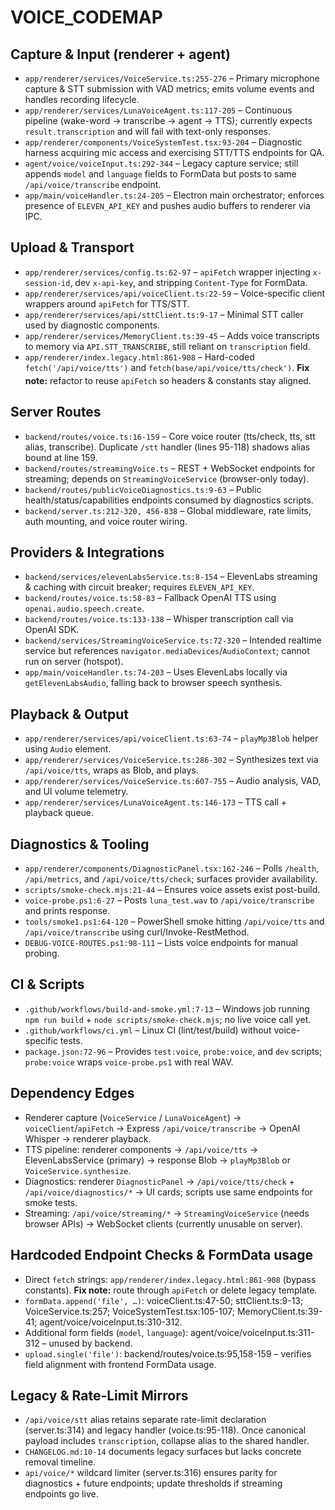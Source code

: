 # VOICE_CODEMAP

## Capture & Input (renderer + agent)
- `app/renderer/services/VoiceService.ts:255-276` – Primary microphone capture & STT submission with VAD metrics; emits volume events and handles recording lifecycle.
- `app/renderer/services/LunaVoiceAgent.ts:117-205` – Continuous pipeline (wake-word → transcribe → agent → TTS); currently expects `result.transcription` and will fail with text-only responses.
- `app/renderer/components/VoiceSystemTest.tsx:93-204` – Diagnostic harness acquiring mic access and exercising STT/TTS endpoints for QA.
- `agent/voice/voiceInput.ts:292-344` – Legacy capture service; still appends `model` and `language` fields to FormData but posts to same `/api/voice/transcribe` endpoint.
- `app/main/voiceHandler.ts:24-205` – Electron main orchestrator; enforces presence of `ELEVEN_API_KEY` and pushes audio buffers to renderer via IPC.

## Upload & Transport
- `app/renderer/services/config.ts:62-97` – `apiFetch` wrapper injecting `x-session-id`, dev `x-api-key`, and stripping `Content-Type` for FormData.
- `app/renderer/services/api/voiceClient.ts:22-59` – Voice-specific client wrappers around `apiFetch` for TTS/STT.
- `app/renderer/services/api/sttClient.ts:9-17` – Minimal STT caller used by diagnostic components.
- `app/renderer/services/MemoryClient.ts:39-45` – Adds voice transcripts to memory via `API.STT_TRANSCRIBE`, still reliant on `transcription` field.
- `app/renderer/index.legacy.html:861-908` – Hard-coded `fetch('/api/voice/tts')` and `fetch(base/api/voice/tts/check')`. **Fix note:** refactor to reuse `apiFetch` so headers & constants stay aligned.

## Server Routes
- `backend/routes/voice.ts:16-159` – Core voice router (tts/check, tts, stt alias, transcribe). Duplicate `/stt` handler (lines 95-118) shadows alias bound at line 159.
- `backend/routes/streamingVoice.ts` – REST + WebSocket endpoints for streaming; depends on `StreamingVoiceService` (browser-only today).
- `backend/routes/publicVoiceDiagnostics.ts:9-63` – Public health/status/capabilities endpoints consumed by diagnostics scripts.
- `backend/server.ts:212-320, 456-838` – Global middleware, rate limits, auth mounting, and voice router wiring.

## Providers & Integrations
- `backend/services/elevenLabsService.ts:8-154` – ElevenLabs streaming & caching with circuit breaker; requires `ELEVEN_API_KEY`.
- `backend/routes/voice.ts:58-83` – Fallback OpenAI TTS using `openai.audio.speech.create`.
- `backend/routes/voice.ts:133-138` – Whisper transcription call via OpenAI SDK.
- `backend/services/StreamingVoiceService.ts:72-320` – Intended realtime service but references `navigator.mediaDevices`/`AudioContext`; cannot run on server (hotspot).
- `app/main/voiceHandler.ts:74-203` – Uses ElevenLabs locally via `getElevenLabsAudio`, falling back to browser speech synthesis.

## Playback & Output
- `app/renderer/services/api/voiceClient.ts:63-74` – `playMp3Blob` helper using `Audio` element.
- `app/renderer/services/VoiceService.ts:286-302` – Synthesizes text via `/api/voice/tts`, wraps as Blob, and plays.
- `app/renderer/services/VoiceService.ts:607-755` – Audio analysis, VAD, and UI volume telemetry.
- `app/renderer/services/LunaVoiceAgent.ts:146-173` – TTS call + playback queue.

## Diagnostics & Tooling
- `app/renderer/components/DiagnosticPanel.tsx:162-246` – Polls `/health`, `/api/metrics`, and `/api/voice/tts/check`; surfaces provider availability.
- `scripts/smoke-check.mjs:21-44` – Ensures voice assets exist post-build.
- `voice-probe.ps1:6-27` – Posts `luna_test.wav` to `/api/voice/transcribe` and prints response.
- `tools/smoke1.ps1:64-120` – PowerShell smoke hitting `/api/voice/tts` and `/api/voice/transcribe` using curl/Invoke-RestMethod.
- `DEBUG-VOICE-ROUTES.ps1:98-111` – Lists voice endpoints for manual probing.

## CI & Scripts
- `.github/workflows/build-and-smoke.yml:7-13` – Windows job running `npm run build` + `node scripts/smoke-check.mjs`; no live voice call yet.
- `.github/workflows/ci.yml` – Linux CI (lint/test/build) without voice-specific tests.
- `package.json:72-96` – Provides `test:voice`, `probe:voice`, and `dev` scripts; `probe:voice` wraps `voice-probe.ps1` with real WAV.

## Dependency Edges
- Renderer capture (`VoiceService` / `LunaVoiceAgent`) → `voiceClient`/`apiFetch` → Express `/api/voice/transcribe` → OpenAI Whisper → renderer playback.
- TTS pipeline: renderer components → `/api/voice/tts` → ElevenLabsService (primary) → response Blob → `playMp3Blob` or `VoiceService.synthesize`.
- Diagnostics: renderer `DiagnosticPanel` → `/api/voice/tts/check` + `/api/voice/diagnostics/*` → UI cards; scripts use same endpoints for smoke tests.
- Streaming: `/api/voice/streaming/*` → `StreamingVoiceService` (needs browser APIs) → WebSocket clients (currently unusable on server).

## Hardcoded Endpoint Checks & FormData usage
- Direct `fetch` strings: `app/renderer/index.legacy.html:861-908` (bypass constants). **Fix note:** route through `apiFetch` or delete legacy template.
- `formData.append('file', …)`: voiceClient.ts:47-50; sttClient.ts:9-13; VoiceService.ts:257; VoiceSystemTest.tsx:105-107; MemoryClient.ts:39-41; agent/voice/voiceInput.ts:310-312.
- Additional form fields (`model`, `language`): agent/voice/voiceInput.ts:311-312 – unused by backend.
- `upload.single('file')`: backend/routes/voice.ts:95,158-159 – verifies field alignment with frontend FormData usage.

## Legacy & Rate-Limit Mirrors
- `/api/voice/stt` alias retains separate rate-limit declaration (server.ts:314) and legacy handler (voice.ts:95-118). Once canonical payload includes `transcription`, collapse alias to the shared handler.
- `CHANGELOG.md:10-14` documents legacy surfaces but lacks concrete removal timeline.
- `api/voice/*` wildcard limiter (server.ts:316) ensures parity for diagnostics + future endpoints; update thresholds if streaming endpoints go live.
